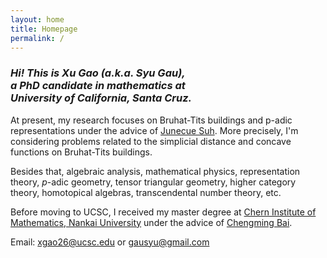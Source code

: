 ```yaml
---
layout: home
title: Homepage
permalink: /
---
```


### *Hi! This is Xu Gao (a.k.a. Syu Gau),<br> a PhD candidate in mathematics at<br> University of California, Santa Cruz.*

At present, my research focuses on Bruhat-Tits buildings and p-adic representations under the advice of [Junecue Suh](https://www.math.ucsc.edu/people/faculty.php?uid=jusuh). More precisely, I'm considering problems related to the simplicial distance and concave functions on Bruhat-Tits buildings. 

Besides that, algebraic analysis, mathematical physics, representation theory, $p$-adic geometry, tensor triangular geometry, higher category theory, homotopical algebras, transcendental number theory, etc. 

Before moving to UCSC, I received my master degree at [Chern Institute of Mathematics, Nankai University](http://en.cim.nankai.edu.cn/) under the advice of [Chengming Bai](http://en.cim.nankai.edu.cn/info/1142/1295.htm). 

Email: <xgao26@ucsc.edu> or <gausyu@gmail.com>
